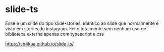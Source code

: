 # slide-ts

Esse é um slide do tipo slide-stories, identico ao slide que normalmente é visto em stories do instagram. Feito totalmente sem nenhum uso de biblioteca externa apenas com typescript e css


https://sh4kaa.github.io/slide-ts/
